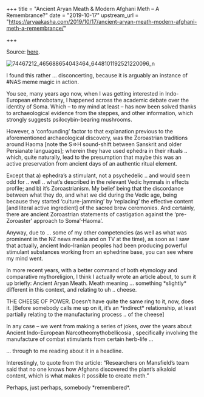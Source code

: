 +++
title = "Ancient Aryan Meath & Modern Afghani Meth – A Remembrance?"
date = "2019-10-17"
upstream_url = "https://aryaakasha.com/2019/10/17/ancient-aryan-meath-modern-afghani-meth-a-remembrance/"

+++

Source: [here](https://aryaakasha.com/2019/10/17/ancient-aryan-meath-modern-afghani-meth-a-remembrance/).

![74467212_465688654043464_6448101192521220096_n](https://aryaakasha.files.wordpress.com/2019/10/74467212_465688654043464_6448101192521220096_n.png?w=676)

I found this rather … disconcerting, because it is arguably an instance of #NAS meme magic in action.

You see, many years ago now, when I was getting interested in Indo-European ethnobotany, I happened across the academic debate over the identity of Soma. Which – to my mind at least – has now been solved thanks to archaeological evidence from the steppes, and other information, which strongly suggests psilocybin-bearing mushrooms.

However, a ‘confounding’ factor to that explanation previous to the aforementioned archaeological discovery, was the Zoroastrian traditions around Haoma \[note the S=>H sound-shift between Sanskrit and older Persianate languages\]; wherein they have used ephedra in their rituals .. which, quite naturally, lead to the presumption that maybe this was an active preservation from ancient days of an authentic ritual element.

Except that a) ephedra’s a stimulant, not a psychedelic .. and would seem odd for .. well .. what’s described in the relevant Vedic hymnals in effects profile; and b) it’s Zoroastrianism. My belief being that the discordance between what they do, and what we did during the Vedic age, being because they started ‘culture-jamming’ by ‘replacing’ the effective content \[and literal active ingredient\] of the sacred brew ceremonies. And certainly, there are ancient Zoroastrian statements of castigation against the ‘pre-Zoroaster’ approach to Soma’-Haoma’.

Anyway, due to … some of my other competencies (as well as what was prominent in the NZ news media and on TV at the time), as soon as I saw that actually, ancient Indo-Iranian peoples had been producing powerful stimulant substances working from an ephedrine base, you can see where my mind went.

In more recent years, with a better command of both etymology and comparative mythoreligion, I think I actually wrote an article about, to sum it up briefly: Ancient Aryan Meath. Meath meaning … something \*slightly\* different in this context, and relating to uh .. cheese.

THE CHEESE OF POWER. Doesn’t have quite the same ring to it, now, does it. \[Before somebody calls me up on it, it’s an \*indirect\* relationship, at least partially relating to the manufacturing process .. of the cheese\]

In any case – we went from making a series of jokes, over the years about Ancient Indo-European Narcotheomythobellicosia , specifically involving the manufacture of combat stimulants from certain herb-life …

… through to me reading about it in a headline.

Interestingly, to quote from the article: “Researchers on Mansfield’s team said that no one knows how Afghans discovered the plant’s alkaloid content, which is what makes it possible to create meth.”

Perhaps, just perhaps, somebody \*remembered\*.